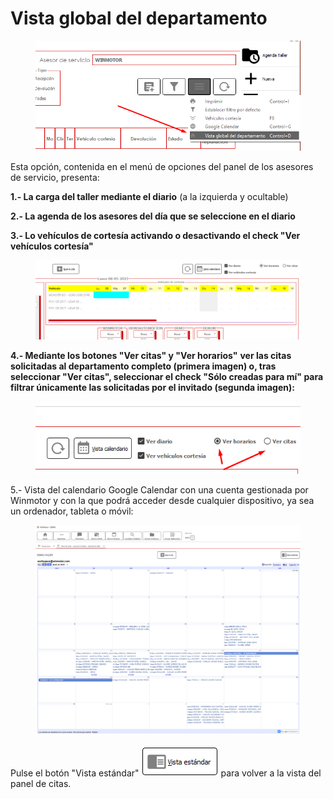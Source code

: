 # Vista global del departamento

<figure><img src="../../../../.gitbook/assets/imagen (7).png" alt=""><figcaption></figcaption></figure>

Esta opción, contenida en el menú de opciones del panel de los asesores de servicio, presenta:

**1.- La carga del taller mediante el diario** (a la izquierda y ocultable)

**2.- La agenda de los asesores del día que se seleccione en el diario**

**3.- Lo vehículos de cortesía activando o desactivando el check "Ver vehículos cortesía"**

<figure><img src="../../../../.gitbook/assets/imagen (6) (1).png" alt=""><figcaption></figcaption></figure>

**4.- Mediante los botones "Ver citas" y "Ver horarios"** **ver las citas solicitadas al departamento completo (primera imagen) o, tras seleccionar "Ver citas", seleccionar el check "Sólo creadas para mí" para filtrar únicamente las solicitadas por el invitado (segunda imagen):**

<figure><img src="../../../../.gitbook/assets/imagen (119).png" alt=""><figcaption></figcaption></figure>

5.- Vista del calendario Google Calendar con una cuenta gestionada por Winmotor y con la que podrá acceder desde cualquier dispositivo, ya sea un ordenador, tableta o móvil:

<figure><img src="../../../../.gitbook/assets/imagen (9).png" alt=""><figcaption></figcaption></figure>

Pulse el botón "Vista estándar" ![](<../../../../.gitbook/assets/imagen (36).png>) para volver a la vista del panel de citas.&#x20;
